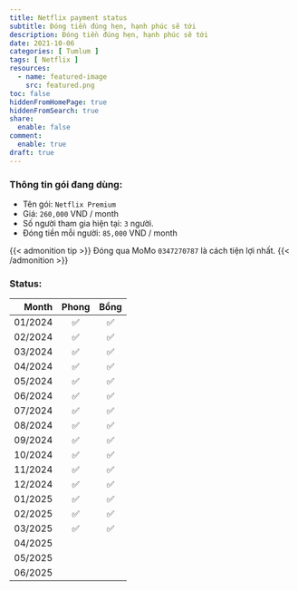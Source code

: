 ```yaml
---
title: Netflix payment status
subtitle: Đóng tiền đúng hẹn, hạnh phúc sẽ tới
description: Đóng tiền đúng hẹn, hạnh phúc sẽ tới
date: 2021-10-06
categories: [ Tumlum ]
tags: [ Netflix ]
resources:
  - name: featured-image
    src: featured.png
toc: false
hiddenFromHomePage: true
hiddenFromSearch: true
share:
  enable: false
comment:
  enable: true
draft: true
---
```


### Thông tin gói đang dùng:

* Tên gói: `Netflix Premium`
* Giá: `260,000` VND / month
* Số người tham gia hiện tại: `3` người.
* Đóng tiền mỗi người: `85,000` VND / month

{{< admonition tip >}}
Đóng qua MoMo `0347270787` là cách tiện lợi nhất.
{{< /admonition >}}

### Status:

| Month   | Phong|  Bồng |
| ------: | :--: |  :--: |
| 01/2024 |  ✅  |   ✅  |
| 02/2024 |  ✅  |   ✅  |
| 03/2024 |  ✅  |   ✅  |
| 04/2024 |  ✅  |   ✅  |
| 05/2024 |  ✅  |   ✅  |
| 06/2024 |  ✅  |   ✅  |
| 07/2024 |  ✅  |   ✅  |
| 08/2024 |  ✅  |   ✅  |
| 09/2024 |  ✅  |   ✅  |
| 10/2024 |  ✅  |   ✅  |
| 11/2024 |  ✅  |   ✅  |
| 12/2024 |  ✅  |   ✅  |
| 01/2025 |  ✅  |   ✅  |
| 02/2025 |  ✅  |   ✅   |
| 03/2025 |  ✅  |   ✅  |
| 04/2025 |      |      |
| 05/2025 |      |      |
| 06/2025 |      |      |
